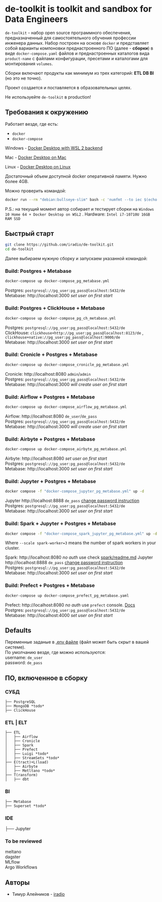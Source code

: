 # de-toolkit is toolkit and sandbox for Data Engineers
`de-toolkit` - набор open source программного обеспечения, предназначенный для самостоятельного обучения профессии инженера данных. Набор построен на основе `docker` и представляет собой варианты компоновки преднастроенного ПО (далее - **сборки**) в виде `docker-compose.yaml` файлов и преднастроенных каталогов вида `product-name` с файлами конфигурации, пресетами и каталогами для монтирования `volumes`.

Сборки включают продукты как минимум из трех категорий: **ETL DB BI** (но это не точно).

Проект создается и поставляется в образовательных целях.

Не используейте `de-toolkit` в production!

## Требования к окружению
Работает везде, где есть:
- `docker`
- `docker-compose`

Windows - [Docker Desktop with WSL 2 backend](https://docs.docker.com/desktop/windows/wsl/)

Mac - [Docker Desktop on Mac](https://docs.docker.com/desktop/install/mac-install/)

Linux - [Docker Desktop on Linux](https://docs.docker.com/desktop/install/linux-install/)

Достаточный объем доступной docker оперативной памяти. Нужно более 4GB. 

Можно проверить командой:

``` bash
docker run --rm "debian:bullseye-slim" bash -c 'numfmt --to iec $(echo $(($(getconf _PHYS_PAGES) * $(getconf PAGE_SIZE))))' 
```
P.S.: на текущий момент автор собирает и тестирует сборки на `Windows 10 Home 64 + Docker Desktop on WSL2` . Hardware: `Intel i7-10710U 16GB RAM SSD`

## Быстрый старт
``` bash
git clone https://github.com/iradio/de-toolkit.git
cd de-toolkit
```
Далее выбираем нужную сборку и запускаем указанной командой:

### Build: Postgres + Metabase
``` bash
docker-compose up docker-compose_pg_metabase.yml
```
Postgres: `postgresql://pg_user:pg_pass@localhost:5432/de`   
Metabase: http://localhost:3000 *set user on first start*  

### Build: Postgres + ClickHouse + Metabase
``` bash
docker-compose up docker-compose_pg_ch_metabase.yml
```
Postgres: `postgresql://pg_user:pg_pass@localhost:5432/de`  
ClickHouse: `clickhouse+http://pg_user:pg_pass@localhost:8123/de` , `clickhouse+native://pg_user:pg_pass@localhost:9000/de`  
Metabase: http://localhost:3000 *set user on first start*  

### Build: Cronicle + Postgres + Metabase
``` bash
docker-compose up docker-compose_cronicle_pg_metabase.yml
```
Cronicle: http://localhost:8080 `admin`/`admin`  
Postgres: `postgresql://pg_user:pg_pass@localhost:5432/de`  
Metabase: http://localhost:3000 *will create user on first start*  

### Build: Airflow + Postgres + Metabase
``` bash
docker-compose up docker-compose_airflow_pg_metabase.yml
```
Airflow: http://localhost:8080 `de_user`/`de_pass`  
Postgres: `postgresql://pg_user:pg_pass@localhost:5432/de`  
Metabase: http://localhost:3000 *will create user on first start*

### Build: Airbyte + Postgres + Metabase
``` bash
docker-compose up docker-compose_airbyte_pg_metabase.yml
```
Airbyte: http://localhost:8080 *set user on first start*  
Postgres: `postgresql://pg_user:pg_pass@localhost:5432/de`  
Metabase: http://localhost:3000 *set user on first start*

### Build: Jupyter + Postgres + Metabase
``` bash
docker compose -f "docker-compose_jupyter_pg_metabase.yml" up -d
```
Jupyter http://localhost:8888 `de_pass` [change password instruction](./jupyter/notebooks/change_jypyter_pass.ipynb)  
Postgres: `postgresql://pg_user:pg_pass@localhost:5432/de`  
Metabase: http://localhost:3000 *set user on first start*

### Build: Spark + Jupyter + Postgres + Metabase
``` bash
docker compose -f "docker-compose_spark_jupyter_pg_metabase.yml" up -d --scale spark-worker=3
```
Where `--scale spark-worker=3` means the number of spark workers in your cluster.  

Spark: http://localhost:8080 *no auth* use check [spark/readme.md](./spark/readme.md)
Jupyter http://localhost:8888 `de_pass` [change password instruction](./jupyter/notebooks/change_jypyter_pass.ipynb)  
Postgres: `postgresql://pg_user:pg_pass@localhost:5432/de`  
Metabase: http://localhost:3000 *set user on first start*

### Build: Prefect + Postgres + Metabase
``` bash
docker-compose up docker-compose_prefect_pg_metabase.yaml
```
Prefect: http://localhost:8080 *no auth* use `prefect` console. [Docs](https://docs.prefect.io/)  
Postgres: `postgresql://pg_user:pg_pass@localhost:5432/de`  
Metabase: http://localhost:4000 *set user on first start*

## Defaults 
Переменные заданые в [.env файле](.env) (файл может быть скрыт в вашей системе).  
По умолчанию везде, где можно используются:  
username: `de_user`  
password: `de_pass`  

## ПО, включенное в сборку
### СУБД
```
├── PostgreSQL
├── MongoDB *todo*
├── ClickHouse
```
### ETL | ELT
```
├── ETL
│   ├── Airflow
│   ├── Cronicle
│   ├── Spark
│   ├── Prefect
│   ├── Luigi *todo*
│   ├── StreamSets *todo*
├── E(tract)+L(load)
│   ├── Airbyte
│   ├── Metltano *todo*
├── T(ransform)
│   ├── dbt
```
### BI
```
├── Metabase
├── Superset *todo*
```
### IDE 
├── Jupyter

### To be reviewed
meltano  
dagster  
MLflow  
Argo Workflows  
## Авторы
- Тимур Алейников - [iradio](https://github.com/iradio)